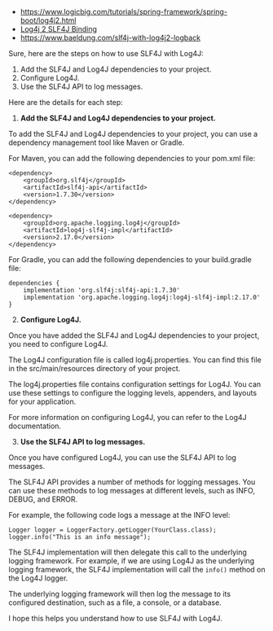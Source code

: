 - https://www.logicbig.com/tutorials/spring-framework/spring-boot/log4j2.html
- [Log4j 2 SLF4J Binding](https://logging.apache.org/log4j/2.x/log4j-slf4j-impl.html)
- https://www.baeldung.com/slf4j-with-log4j2-logback


Sure, here are the steps on how to use SLF4J with Log4J:

1. Add the SLF4J and Log4J dependencies to your project.
2. Configure Log4J.
3. Use the SLF4J API to log messages.

Here are the details for each step:

1. **Add the SLF4J and Log4J dependencies to your project.**

To add the SLF4J and Log4J dependencies to your project, you can use a dependency management tool like Maven or Gradle.

For Maven, you can add the following dependencies to your pom.xml file:

```
<dependency>
    <groupId>org.slf4j</groupId>
    <artifactId>slf4j-api</artifactId>
    <version>1.7.30</version>
</dependency>

<dependency>
    <groupId>org.apache.logging.log4j</groupId>
    <artifactId>log4j-slf4j-impl</artifactId>
    <version>2.17.0</version>
</dependency>
```

For Gradle, you can add the following dependencies to your build.gradle file:

```
dependencies {
    implementation 'org.slf4j:slf4j-api:1.7.30'
    implementation 'org.apache.logging.log4j:log4j-slf4j-impl:2.17.0'
}
```

2. **Configure Log4J.**

Once you have added the SLF4J and Log4J dependencies to your project, you need to configure Log4J.

The Log4J configuration file is called log4j.properties. You can find this file in the src/main/resources directory of your project.

The log4j.properties file contains configuration settings for Log4J. You can use these settings to configure the logging levels, appenders, and layouts for your application.

For more information on configuring Log4J, you can refer to the Log4J documentation.

3. **Use the SLF4J API to log messages.**

Once you have configured Log4J, you can use the SLF4J API to log messages.

The SLF4J API provides a number of methods for logging messages. You can use these methods to log messages at different levels, such as INFO, DEBUG, and ERROR.

For example, the following code logs a message at the INFO level:

```
Logger logger = LoggerFactory.getLogger(YourClass.class);
logger.info("This is an info message");
```

The SLF4J implementation will then delegate this call to the underlying logging framework. For example, if we are using Log4J as the underlying logging framework, the SLF4J implementation will call the `info()` method on the Log4J logger.

The underlying logging framework will then log the message to its configured destination, such as a file, a console, or a database.

I hope this helps you understand how to use SLF4J with Log4J.